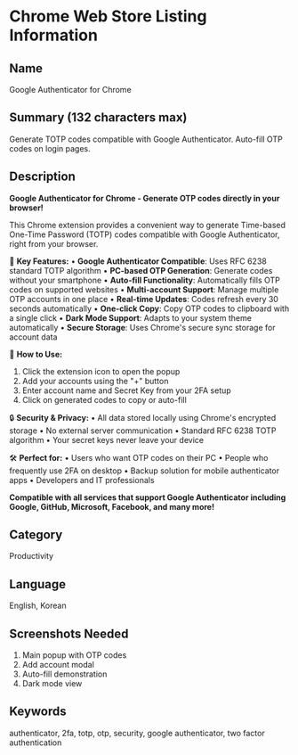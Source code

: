 # Chrome Web Store Listing Information

## Name
Google Authenticator for Chrome

## Summary (132 characters max)
Generate TOTP codes compatible with Google Authenticator. Auto-fill OTP codes on login pages.

## Description

**Google Authenticator for Chrome - Generate OTP codes directly in your browser!**

This Chrome extension provides a convenient way to generate Time-based One-Time Password (TOTP) codes compatible with Google Authenticator, right from your browser.

🔐 **Key Features:**
• **Google Authenticator Compatible**: Uses RFC 6238 standard TOTP algorithm
• **PC-based OTP Generation**: Generate codes without your smartphone
• **Auto-fill Functionality**: Automatically fills OTP codes on supported websites
• **Multi-account Support**: Manage multiple OTP accounts in one place
• **Real-time Updates**: Codes refresh every 30 seconds automatically
• **One-click Copy**: Copy OTP codes to clipboard with a single click
• **Dark Mode Support**: Adapts to your system theme automatically
• **Secure Storage**: Uses Chrome's secure sync storage for account data

🚀 **How to Use:**
1. Click the extension icon to open the popup
2. Add your accounts using the "+" button
3. Enter account name and Secret Key from your 2FA setup
4. Click on generated codes to copy or auto-fill

🔒 **Security & Privacy:**
• All data stored locally using Chrome's encrypted storage
• No external server communication
• Standard RFC 6238 TOTP algorithm
• Your secret keys never leave your device

🛠 **Perfect for:**
• Users who want OTP codes on their PC
• People who frequently use 2FA on desktop
• Backup solution for mobile authenticator apps
• Developers and IT professionals

**Compatible with all services that support Google Authenticator including Google, GitHub, Microsoft, Facebook, and many more!**

## Category
Productivity

## Language
English, Korean

## Screenshots Needed
1. Main popup with OTP codes
2. Add account modal
3. Auto-fill demonstration
4. Dark mode view

## Keywords
authenticator, 2fa, totp, otp, security, google authenticator, two factor authentication 